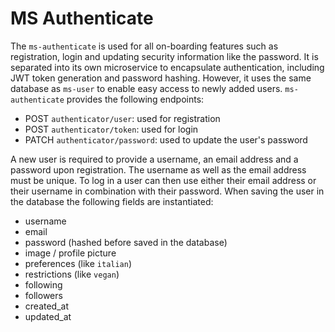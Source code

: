 # MS Authenticate

The `ms-authenticate` is used for all on-boarding features such as registration, login and updating security information like the password. It is separated into its own microservice to encapsulate authentication, including JWT token generation and password hashing. However, it uses the same database as `ms-user` to enable easy access to newly added users. `ms-authenticate` provides the following endpoints:
- POST `authenticator/user`: used for registration
- POST `authenticator/token`: used for login
- PATCH `authenticator/password`: used to update the user's password

A new user is required to provide a username, an email address and a password upon registration. The username as well as the email address must be unique. To log in a user can then use either their email address or their username in combination with their password. When saving the user in the database the following fields are instantiated:
- username
- email
- password (hashed before saved in the database)
- image / profile picture
- preferences (like `italian`)
- restrictions (like `vegan`)
- following
- followers
- created_at
- updated_at